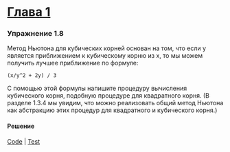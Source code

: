 # [Глава 1](../index.md#Глава-1-Построение-абстракций-с-помощью-процедур)

### Упражнение 1.8
Метод Ньютона для кубических корней основан на том, что если y является приближением к кубическому корню из x, то мы можем получить лучшее приближение по формуле:

`(x/y^2 + 2y) / 3`

С помощью этой формулы напишите процедуру вычисления кубического корня, подобную процедуре для квадратного корня. (В разделе 1.3.4 мы увидим, что можно реализовать общий метод Ньютона как абстракцию этих процедур для квадратного и кубического корня.)

#### Решение
[Code](../../src/sicp/chapter01/1_08.clj) | [Test](../../test/sicp/chapter01/1_08_test.clj)
